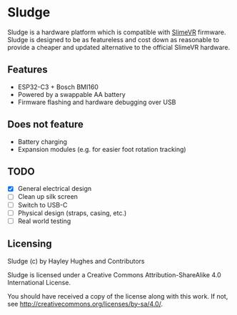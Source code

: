 # Sludge

Sludge is a hardware platform which is compatible with
[SlimeVR](https://slimevr.dev) firmware. Sludge is designed to be as
featureless and cost down as reasonable to provide a cheaper and updated
alternative to the official SlimeVR hardware.

## Features

- ESP32-C3 + Bosch BMI160
- Powered by a swappable AA battery
- Firmware flashing and hardware debugging over USB

## Does not feature

- Battery charging
- Expansion modules (e.g. for easier foot rotation tracking)

## TODO

- [X] General electrical design
- [ ] Clean up silk screen
- [ ] Switch to USB-C
- [ ] Physical design (straps, casing, etc.)
- [ ] Real world testing

## Licensing

Sludge (c) by Hayley Hughes and Contributors

Sludge is licensed under a
Creative Commons Attribution-ShareAlike 4.0 International License.

You should have received a copy of the license along with this
work. If not, see <http://creativecommons.org/licenses/by-sa/4.0/>.
